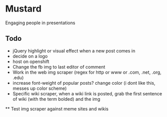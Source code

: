 Mustard
=======

Engaging people in presentations

## Todo

* jQuery highlight or visual effect when a new post comes in
* decide on a logo
* host on openshift
* Change the fb img to last editor of comment
* Work in the web img scraper (regex for http or www or .com, .net, .org, .edu)
* increase font-weight of popular posts? change color (i dont like this, messes up color scheme)
* Specific wiki scraper, when a wiki link is posted, grab the first sentence of wiki (with the term bolded) and the img

** Test img scraper against meme sites and wikis